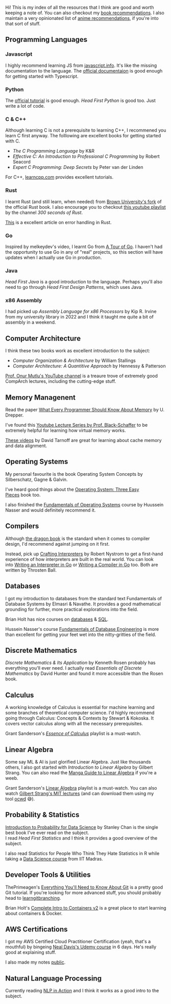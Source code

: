 Hi! This is my index of all the resources that I think are good and worth keeping a note of. You can also checkout my [book recommendations](/books.html). I also maintain a very opinionated list of [anime recommendations](/anime.html), if you're into that sort of stuff.

## Programming Languages

### Javascript

I highly recommend learning JS from [javascript.info](https://javascript.info/). It's like the missing documentation to the language. The [official documentaion](https://www.typescriptlang.org/) is good enough for getting started with Typescript.

### Python

The [official tutorial](https://docs.python.org/3/tutorial/index.html) is good enough. *Head First Python* is good too. Just write a lot of code.

### C & C++

Although learning C is not a prerequisite to learning C++, I recommened you learn C first anyway. The folllowing are excellent books for getting started with C.

- *The C Programming Language* by K&R
- *Effective C: An Introduction to Professional C Programming* by Robert Seacord
- *Expert C Programming: Deep Secrets* by Peter van der Linden

For C++, [learncpp.com](https://www.learncpp.com/) provides excellent tutorials.

### Rust

I learnt Rust (and still learn, when needed) from [Brown University's fork](https://rust-book.cs.brown.edu/) of the official Rust book. I also encourage you to checkout [this youtube playlist](https://youtube.com/playlist?list=PLwhLlO5Vugx6KCwTpW_4fUeES2jdkDSW9&si=6ZjA9GpD9rijoDOOi) by the channel _300 seconds of Rust_.

[This](https://web.mit.edu/rust-lang_v1.25/arch/amd64_ubuntu1404/share/doc/rust/html/book/first-edition/error-handling.html) is a excellent article on error handling in Rust.

### Go

Inspired by melkeydev's video, I learnt Go from [A Tour of Go](https://go.dev/tour/welcome/1). I haven't had the opportunity to use Go in any of "real" projects, so this section will have updates when I actually use Go in production.

### Java

*Head First Java* is a good introduction to the language. Perhaps you'll also need to go through *Head First Design Patterns*, which uses Java.

### x86 Assembly

I had picked up *Assembly Language for x86 Processors* by Kip R. Irvine from my university library in 2022 and I think it taught me quite a bit of assembly in a weekend.

## Computer Architecture

I think these two books work as excellent introduction to the subject:

- *Computer Organization & Architecture* by William Stallings
- *Computer Architecture: A Quantitive Approach* by Hennessy & Patterson

[Prof. Onur Mutlu's YouTube channel](https://www.youtube.com/@OnurMutluLectures) is a treaure trove of extremely good CompArch lectures, including the cutting-edge stuff.

## Memory Managenent

Read the paper [What Every Programmer Should Know About Memory](https://people.freebsd.org/~lstewart/articles/cpumemory.pdf) by U. Drepper.

I've found this [Youtube Lecture Series by Prof. Black-Schaffer](https://youtube.com/playlist?list=PLiwt1iVUib9s2Uo5BeYmwkDFUh70fJPxX&si=1296I6Su6qnl2lLe) to be extremely helpful for learning how virtual memory works.

[These videos](https://youtube.com/playlist?list=PLjgw_ONy8oIDjV3r0bOawg6dECNQuEqiA&si=tEpHPuTAIsuw5nJw) by David Tarnoff are great for learning about cache memory and data alignment.

## Operating Systems

My personal favourite is the book Operating System Concepts by Silberschatz, Gagne & Galvin.

I've heard good things about the [Operating System: Three Easy Pieces](https://pages.cs.wisc.edu/~remzi/OSTEP/) book too.

I also finished the [Fundamentals of Operating Systems](https://os.husseinnasser.com/) course by Huussein Nasser and would definitely recommend it.

## Compilers

Although [the dragon book](https://www-2.dc.uba.ar/staff/becher/dragon.pdf) is the standard when it comes to compiler design, I'd recommend against jumping on it first.

Instead, pick up [Crafting Interpreters](https://craftinginterpreters.com/) by Robert Nystrom to get a first-hand experience of how interpreters are built in the real world. You can look into [Writing an Interpreter in Go](https://interpreterbook.com/) or [Writing a Compiler in Go](https://compilerbook.com/) too. Both are written by Throsten Ball.

## Databases

I got my introduction to databases from the standard text Fundamentals of Database Systems by Elmasri & Navathe. It provides a good mathematical grounding for further, more practical explorations into the field.

Brian Holt has nice courses on [databases](https://btholt.github.io/complete-intro-to-databases/) & [SQL](https://sql.holt.courses/).

Hussein Nasser's course [Fundamentals of Database Engineering](https://www.udemy.com/share/102qyG3@Fvnc6x7tlacTisw21juVcPzvxNmll_azBs6uHO9PRaM-Ym3U8lSmAp43x1ZEPNHdvA==/) is more than excellent for getting your feet wet into the nitty-gritties of the field.

## Discrete Mathematics

*Discrete Mathematics & Its Application* by Kenneth Rosen probably has everything you'll ever need. I actually read *Essentials of Discrete Mathematics* by David Hunter and found it more accessible than the Rosen book.

## Calculus

A working knowledge of Calculus is essential for machine learning and some branches of theoretical computer science. I'd highly recommend going through Calculus: Concepts & Contexts by Stewart & Kokoska. It covers vector calculus along with all the necessary prerequisites.

Grant Sanderson's [_Essence of Calculus_](https://youtube.com/playlist?list=PL0-GT3co4r2wlh6UHTUeQsrf3mlS2lk6x&si=zrOjWLl0kob4m0oD) playlist is a must-watch.

## Linear Algebra

Some say ML & AI is just glorified Linear Algebra. Just like thousands others, I also got started with *Introduction to Linear Algebra* by Gilbert Strang. You can also read the [Manga Guide to Linear Algebra](https://nostarch.com/linearalgebra) if you're a weeb.

Grant Sanderson's [Linear Algebra](https://youtube.com/playlist?list=PLZHQObOWTQDPD3MizzM2xVFitgF8hE_ab&si=qjnue7M0er4lEWx9) playlist is a must-watch. You can also watch [Gilbert Strang's MIT lectures](https://ocw.mit.edu/courses/18-06-linear-algebra-spring-2010/) (and can download them using my tool [ocwd](https://github.com/amkhrjee/ocwd) 😅).

## Probability & Statistics

[Introduction to Probability for Data Science](https://probability4datascience.com/) by Stanley Chan is the single best book I've ever read on the subject.  
I read *Head First Statistics* and I think it provides a good overview of the subject.

I also read Statistics for People Who Think They Hate Statistics in R while taking a [Data Science course](https://onlinecourses.nptel.ac.in/noc21_cs23/preview) from IIT Madras.

## Developer Tools & Utilities

ThePrimeagen's [Everything You'll Need to Know About Git](https://theprimeagen.github.io/fem-git) is a pretty good Git tutorial. If you're looking for more advanced stuff, you should probably head to [learngitbranching](https://learngitbranching.js.org/).

Brian Holt's [Complete Intro to Containers v2](https://containers-v2.holt.courses/) is a great place to start learning about containers & Docker.

## AWS Certifications

I got my AWS Certified Cloud Practitioner Certification (yeah, that's a mouthful) by bingeing [Neal Davis's Udemy course](https://www.udemy.com/course/aws-certified-cloud-practitioner-practice-exams-c) in 6 days. He's really good at explaining stuff.

I also made my notes [public](https://satisfying-wallet-4a1.notion.site/AWS-Certs-Prep-f608a6f62fe04059bbf739f2b238bbb0).

## Natural Language Processing

Currently reading [NLP in Action](https://www.manning.com/books/natural-language-processing-in-action) and I think it works as a good intro to the subject.
